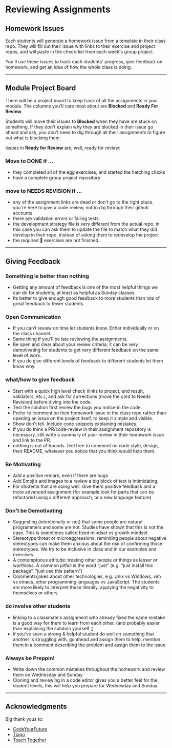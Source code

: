 # Reviewing Assignments

## Homework Issues

Each students will generate a homework issue from a template in their class repo. They will fill out their issue with links to their exercise and project repos, and will paste in the check-list from each week's group project.

You'll use these issues to track each students' progress, give feedback on homework, and get an idea of how the whole class is doing.

---

## Module Project Board

There will be a project board to keep track of all the assignments in your module.  The columns you'll care most about are __Blocked__ and __Ready For Review__

Students will move their issues to __Blocked__ when they have are stuck on something. If they don't explain why they are blocked in their issue go ahead and ask, you don't need to dig through all their assignments to figure out what is blocking them.

Issues in __Ready for Review__ are, well, ready for review:

### Move to DONE if ...

- they completed all of the egg exercises, and started the hatching chicks
- have a complete group project repository

### move to NEEDS REVISION if ...

- any of the assignment links are dead or don't go to the right place. you're here to give a code review, not to dig through their github accounts
- there are validation errors or failing tests.
- the development strategy file is very different from the actual repo.  in this case you can ask them to update the file to match what they did develop in their repo, instead of asking them to redevelop the project
- the required :egg: exercises are not finished.

---

## Giving Feedback

### Something is better than nothing

- Getting any amount of feedback is one of the most helpful things we can do for students, at least as helpful as Sunday classes.
- Its better to give enough good feedback to more students than lots of great feedback to fewer students.

### Open Communication

- If you can’t review on time let students know. Either individually or on the class channel.
- Same thing if you'll be late reviewing the assignments.
- Be open and clear about your review criteria, it can be very demotivating for students to get very different feedback on the same level of work.
- If you do give different levels of feedback to different students let them know why.

### what/how to give feedback

- Start with a quick high level check (links to project, end result, validators, etc.), and ask for corrections (move the card to Needs Revision) before diving into the code.
- Test the solution first review the bugs you notice in the code.
- Prefer to comment on their homework issue in the class repo rather than opening an issue on the project itself, to keep it simple and visible.
- Show don’t tell. Include code snippets explaining mistakes.
- If you do think a PR/code-review in their assignment repository is necessary, still write a summary of your review in their homework issue and link to the PR.
- nothing is out of bounds.  feel free to comment on code style, design, their README, whatever you notice that you think would help them.

### Be Motivating

- Add a positive remark, even if there are bugs
- Add Emoji’s and images to a review a big block of text is intimidating.
- For students that are doing well: Give them positive feedback and a more advanced assignment (for example:look for parts that can be refactored using a different approach, or a new language feature)

### Don't be  Demotivating

- Suggesting (intentionally or not) that some people are natural programmers and some are not. Studies have shown that this is not the case. This is sometimes called fixed mindset vs growth mindset
- Stereotype threat or microaggressions: reminding people about negative stereotypes can make them anxious about the risk of confirming those stereotypes. We try to be inclusive in class and in our examples and exercises
- A contemptuous attitude: treating other people or things as lesser or worthless. A common pitfall is the word “just” (e.g. “just install this package”, ”just use this pattern”)
- Comments/jokes about other technologies, e.g. Unix vs Windows, vim vs emacs, other programming languages vs JavaScript. The students are more likely to interpret these literally, applying the negativity to themselves or others

### do involve other students

- linking to a classmate's assignment who already fixed the same mistake is a good way for them to learn from each other. (and probably easier than explaining the solution yourself ;)
- if you've seen a strong & helpful student do well on something that another is struggling with, go ahead and assign them to help.  mention them in a comment describing the problem and assign them to the issue

### Always be Preppin!

- Write down the common mistakes throughout the homework and review them on Wednesday and Sunday
- Cloning and reviewing in a code editor gives you a better feel for the student levels, this will help you prepare for Wednesday and Sunday.

---

## Acknowledgments

Big thank yous to:

- [CodeYourFuture](https://teachertraining.codeyourfuture.io/content/motivation-and-demotivation)
- [Tiago](https://github.com/otagi)
- [Teach Together](https://teachtogether.tech)

